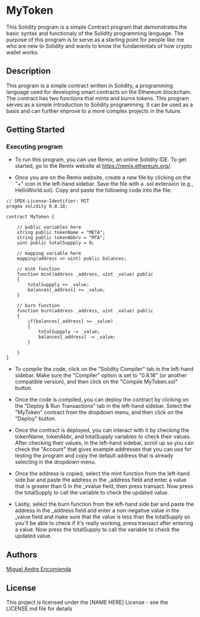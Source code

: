 # MyToken

This Solidity program is a simple Contract program that demonstrates the basic syntax and functionaly of the Solidity programming language. The purpose of this program is to serve as a starting point for people like me who are new to Solidity and wants to know the fundamentals of how crypto wallet works.

## Description

This program is a simple contract written in Solidity, a programming language used for developing smart contracts on the Ethereum blockchain. The contract has two functions that mints and burns tokens. This program serves as a simple introduction to Solidity programming. It can be used as a basis and can further improve to a more complex projects in the future.

## Getting Started

### Executing program

* To run this program, you can use Remix, an online Solidity IDE. To get started, go to the Remix website at https://remix.ethereum.org/.

* Once you are on the Remix website, create a new file by clicking on the "+" icon in the left-hand sidebar. Save the file with a .sol extension (e.g., HelloWorld.sol). Copy and paste the following code into the file:

```
// SPDX-License-Identifier: MIT
pragma solidity 0.8.18;

contract MyToken {

    // public variables here
    string public tokenName = "META";
    string public tokenAbbrv = "MTA";
    uint public totalSuppply = 0;

    // mapping variable here
    mapping(address => uint) public balances;

    // mint function
    function mint(address _address, uint _value) public
    {
        totalSuppply += _value;
        balances[_address] += _value;
    }

    // burn function
    function burn(address _address, uint _value) public
    {
        if(balances[_address] >= _value)
        {
            totalSuppply -= _value;
            balances[_address] -= _value;
        }
        
    }
}
```

* To compile the code, click on the "Solidity Compiler" tab in the left-hand sidebar. Make sure the "Compiler" option is set to "0.8.18" (or another compatible version), and then click on the "Compile MyToken.sol" button.

* Once the code is compiled, you can deploy the contract by clicking on the "Deploy & Run Transactions" tab in the left-hand sidebar. Select the "MyToken" contract from the dropdown menu, and then click on the "Deploy" button.

* Once the contract is deployed, you can interact with it by checking the tokenName, tokenAbbr, and totalSupply variables to check their values. After checking their values, in the left-hand sidebar, scroll up so you can check the "Account" that gives example addresses that you can use for testing the program and copy the default address that is already selecting in the dropdown menu.

* Once the address is copied, select the mint function from the left-hand side bar and paste the address in the _address field and enter a value that is greater than 0 in the _vvalue field, then press transact. Now press the totalSupply to call the variable to check the updated value.

* Lastly, select the burn function from the left-hand side bar and paste the address in the _address field and enter a non-negative value in the _value field and make sure that the value is less than the totalSupply so you'll be able to check if it's really working, press transact after entering a value. Now press the totalSupply to call the variable to check the updated value.

## Authors

[Miguel Andre Encomienda](https://www.linkedin.com/in/miguel-encomienda-526593292/)


## License

This project is licensed under the [NAME HERE] License - see the LICENSE.md file for details